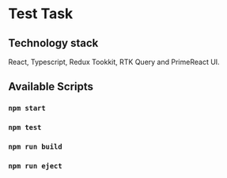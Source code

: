 # Test Task

## Technology stack
React, Typescript, Redux Tookkit, RTK Query and PrimeReact UI.

## Available Scripts

### `npm start`


### `npm test`


### `npm run build`

### `npm run eject`

